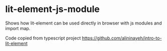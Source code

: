 # lit-element-js-module

Shows how lit-element can be used directly in browser with js modules and import map.

Code copied from typescript project https://github.com/alininayeh/intro-to-lit-element